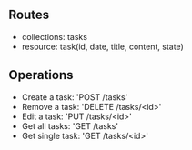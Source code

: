 ## Routes
- collections: tasks
- resource: task(id, date, title, content, state)

## Operations
- Create a task: 'POST /tasks'
- Remove a task: 'DELETE /tasks/\<id>'
- Edit a task: 'PUT /tasks/\<id>'
- Get all tasks: 'GET /tasks'
- Get single task: 'GET /tasks/\<id>'
